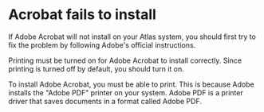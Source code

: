 # Acrobat fails to install

If Adobe Acrobat will not install on your Atlas system, you should first try to fix the problem by following Adobe's official instructions.

Printing must be turned on for Adobe Acrobat to install correctly. Since printing is turned off by default, you should turn it on.

To install Adobe Acrobat, you must be able to print. This is because Adobe installs the "Adobe PDF" printer on your system. Adobe PDF is a printer driver that saves documents in a format called Adobe PDF.

